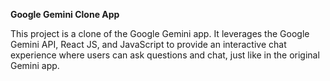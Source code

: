 **Google Gemini Clone App**


This project is a clone of the Google Gemini app. It leverages the Google Gemini API, React JS, and JavaScript to provide an interactive chat experience where users can ask questions and chat, just like in the original Gemini app.
